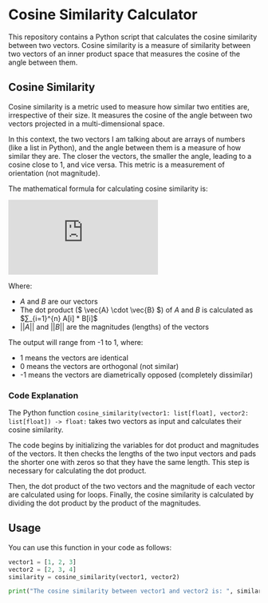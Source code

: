 # Cosine Similarity Calculator

This repository contains a Python script that calculates the cosine similarity between two vectors. Cosine similarity is a measure of similarity between two vectors of an inner product space that measures the cosine of the angle between them.

## Cosine Similarity

Cosine similarity is a metric used to measure how similar two entities are, irrespective of their size. It measures the cosine of the angle between two vectors projected in a multi-dimensional space. 

In this context, the two vectors I am talking about are arrays of numbers (like a list in Python), and the angle between them is a measure of how similar they are. The closer the vectors, the smaller the angle, leading to a cosine close to 1, and vice versa. This metric is a measurement of orientation (not magnitude).

The mathematical formula for calculating cosine similarity is:

![Cosine Similarity Formula](https://latex.codecogs.com/svg.latex?%5Ctext%7BCosine%20Similarity%7D%20%3D%20%5Cfrac%7B%5Cvec%7BA%7D%20%5Ccdot%20%5Cvec%7BB%7D%7D%7B%5Cleft%20%5C%7C%20%5Cvec%7BA%7D%20%5Cright%20%5C%7C%20%5Cleft%20%5C%7C%20%5Cvec%7BB%7D%20%5Cright%20%5C%7C%7D)

Where:
- $A$ and $B$ are our vectors
- The dot product ($ \vec{A} \cdot \vec{B} $) of $A$ and $B$ is calculated as $∑_{i=1}^{n} A[i] * B[i]$
- $||A||$ and $||B||$ are the magnitudes (lengths) of the vectors

The output will range from -1 to 1, where:
- 1 means the vectors are identical
- 0 means the vectors are orthogonal (not similar)
- -1 means the vectors are diametrically opposed (completely dissimilar)

### Code Explanation

The Python function `cosine_similarity(vector1: list[float], vector2: list[float]) -> float:` takes two vectors as input and calculates their cosine similarity.

The code begins by initializing the variables for dot product and magnitudes of the vectors. It then checks the lengths of the two input vectors and pads the shorter one with zeros so that they have the same length. This step is necessary for calculating the dot product.

Then, the dot product of the two vectors and the magnitude of each vector are calculated using for loops. Finally, the cosine similarity is calculated by dividing the dot product by the product of the magnitudes.

## Usage

You can use this function in your code as follows:

```python
vector1 = [1, 2, 3]
vector2 = [2, 3, 4]
similarity = cosine_similarity(vector1, vector2)

print("The cosine similarity between vector1 and vector2 is: ", similarity)
```